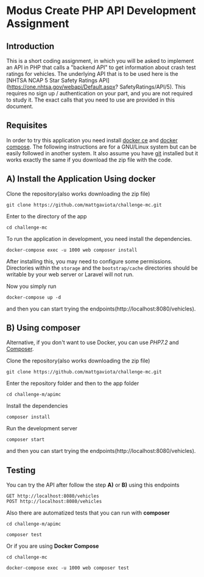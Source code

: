 # Modus Create PHP API Development Assignment

## Introduction
This is a short coding assignment, in which you will be asked to
implement an API in PHP that calls a "backend API" to get information
about crash test ratings for vehicles.
The underlying API that is to be used here is the [NHTSA NCAP 5 Star
Safety Ratings API](https://one.nhtsa.gov/webapi/Default.aspx?
SafetyRatings/API/5). This requires no sign up / authentication on
your part, and you are not required to study it. The exact calls that
you need to use are provided in this document.

## Requisites

In order to try this application you need install [docker ce](https://docs.docker.com/install/overview/)
and [docker compose](https://docs.docker.com/compose/overview/).
The following instructions are for a GNU/Linux system but can be easily
followed in another system.
It also assume you have [git](https://git-scm.com/) installed but it works
exactly the same if you download the zip file with the code.

## A) Install the Application Using docker

Clone the repository(also works downloading the zip file)

    git clone https://github.com/mattgaviota/challenge-mc.git

Enter to the directory of the app

    cd challenge-mc

To run the application in development, you need install the dependencies.

    docker-compose exec -u 1000 web composer install

After installing this, you may need to configure some permissions. Directories
within the  `storage` and the `bootstrap/cache` directories should be writable
by your web server or Laravel will not run.

Now you simply run

    docker-compose up -d

and then you can start trying the endpoints(http://localhost:8080/vehicles).

## B) Using composer

Alternative, if you don't want to use Docker, you can use *PHP7.2* and
[Composer](https://getcomposer.org/).

Clone the repository(also works downloading the zip file)

    git clone https://github.com/mattgaviota/challenge-mc.git

Enter the repository folder and then to the app folder

    cd challenge-m/apimc

Install the dependencies

    composer install

Run the development server

    composer start

and then you can start trying the endpoints(http://localhost:8080/vehicles).

## Testing

You can try the API after follow the step **A)** or **B)** using this endpoints

    GET http://localhost:8080/vehicles
    POST http://localhost:8080/vehicles

Also there are automatized tests that you can run with **composer**

    cd challenge-m/apimc
  
    composer test

Or if you are using **Docker Compose**

    cd challenge-mc
    
    docker-compose exec -u 1000 web composer test
